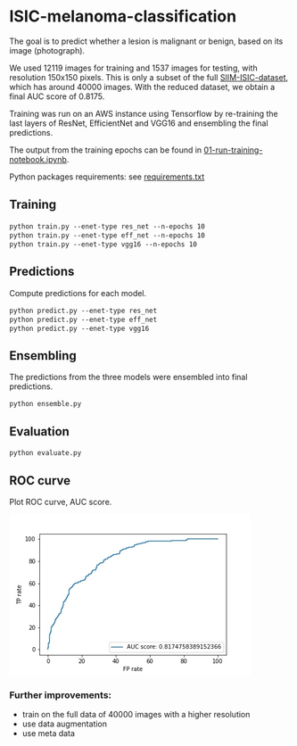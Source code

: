 # ISIC-melanoma-classification

The goal is to predict whether a lesion is malignant or benign, based on its image (photograph).

We used 12119 images for training and 1537 images for testing, with resolution 150x150 pixels. This is only a subset of the full [SIIM-ISIC-dataset](https://www.kaggle.com/c/siim-isic-melanoma-classification/data), which has around 40000 images.
With the reduced dataset, we obtain a final AUC score of 0.8175.

Training was run on an AWS instance using Tensorflow by re-training the last layers of ResNet, EfficientNet and VGG16 and ensembling the final predictions.

The output from the training epochs can be found in [01-run-training-notebook.ipynb](01-run-training-notebook.ipynb). 

Python packages requirements: see [requirements.txt](requirements.txt)

## Training

```
python train.py --enet-type res_net --n-epochs 10
python train.py --enet-type eff_net --n-epochs 10
python train.py --enet-type vgg16 --n-epochs 10
```

## Predictions
Compute predictions for each model. 

```
python predict.py --enet-type res_net 
python predict.py --enet-type eff_net
python predict.py --enet-type vgg16
```

## Ensembling
The predictions from the three models were ensembled into final predictions.

```
python ensemble.py
```

## Evaluation

```
python evaluate.py
```

## ROC curve
Plot ROC curve, AUC score.

![ROC curve of the final model](results/plots/roc_curve.jpg)

### Further improvements:
- train on the full data of 40000 images with a higher resolution
- use data augmentation
- use meta data
